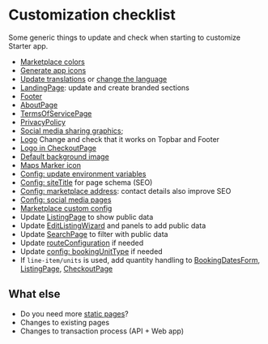 
# Customization checklist

Some generic things to update and check when starting to customize Starter app.

- [Marketplace colors](colors-and-icons.md#colors)
- [Generate app icons](colors-and-icons.md#icons)
- [Update translations](../src/translations/en.json) or [change the language](i18n.md)
- [LandingPage](../src/containers/LandingPage/LandingPage.js): update and create branded sections
- [Footer](../src/components/Footer/Footer.js)
- [AboutPage](../src/containers/AboutPage/AboutPage.js)
- [TermsOfServicePage](../src/components/TermsOfService/TermsOfService.js)
- [PrivacyPolicy](../src/components/PrivacyPolicy/PrivacyPolicy.js)
- [Social media sharing graphics](../src/components/Page/Page.js);
- [Logo](../src/components/Logo/Logo.js) Change and check that it works on Topbar and Footer
- [Logo in CheckoutPage](../src/containers/CheckoutPage/LogoIcon.js)
- [Default background image](../src/assets/background-1440.jpg)
- [Maps Marker icon](../src/components/Map/Map/images/marker-32x32.png)
- [Config: update environment variables](../src/config.js)
- [Config: siteTitle](../src/config.js) for page schema (SEO)
- [Config: marketplace address](../src/config.js): contact details also improve SEO
- [Config: social media pages](../src/config.js)
- [Marketplace custom config](../src/marketplace-custom-config.js)
- Update [ListingPage](../src/containers/ListingPage/ListingPage.js) to show public data
- Update [EditListingWizard](../src/components/EditListingWizard/EditListingWizard.js) and panels to add public data
- Update [SearchPage](../src/containers/SearchPage/SearchPage.js) to filter with public data
- Update [routeConfiguration](../src/routeConfiguration) if needed
- Update [config: bookingUnitType](../src/config.js) if needed
- If `line-item/units` is used, add quantity handling
to [BookingDatesForm](../src/containers/BookingDatesForm/BookingDatesForm.js), [ListingPage](../src/containers/ListingPage/ListingPage.js), [CheckoutPage](../src/containers/CheckoutPage/CheckoutPage.js)

## What else
- Do you need more [static pages](static-pages.md)?
- Changes to existing pages
- Changes to transaction process (API + Web app)
